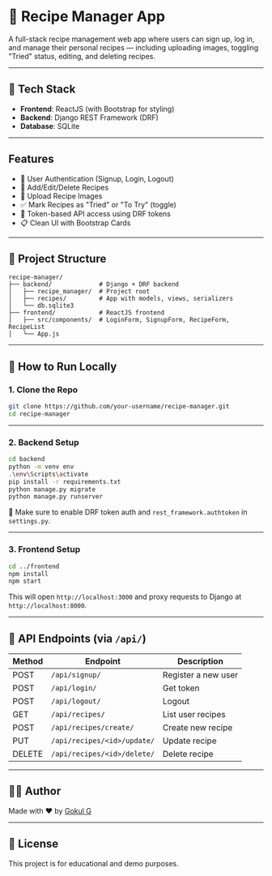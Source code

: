 # 🧾 Recipe Manager App

A full-stack recipe management web app where users can sign up, log in, and manage their personal recipes — including uploading images, toggling "Tried" status, editing, and deleting recipes.

---

## 🔧 Tech Stack

- **Frontend**: ReactJS (with Bootstrap for styling)
- **Backend**: Django REST Framework (DRF)
- **Database**: SQLite

---

## Features

- 👤 User Authentication (Signup, Login, Logout)
- 📝 Add/Edit/Delete Recipes
- 📂 Upload Recipe Images
- ✅ Mark Recipes as "Tried" or "To Try" (toggle)
- 🔐 Token-based API access using DRF tokens
- 📋 Clean UI with Bootstrap Cards

---

## 📁 Project Structure

```
recipe-manager/
├── backend/             # Django + DRF backend
│   ├── recipe_manager/  # Project root
│   ├── recipes/         # App with models, views, serializers
│   └── db.sqlite3
├── frontend/            # ReactJS frontend
│   ├── src/components/  # LoginForm, SignupForm, RecipeForm, RecipeList
│   └── App.js
```

---

## 🚀 How to Run Locally

### 1. Clone the Repo
```bash
git clone https://github.com/your-username/recipe-manager.git
cd recipe-manager
```

---

### 2. Backend Setup

```bash
cd backend
python -m venv env
.\env\Scripts\activate 
pip install -r requirements.txt  
python manage.py migrate
python manage.py runserver
```

📌 Make sure to enable DRF token auth and `rest_framework.authtoken` in `settings.py`.

---

### 3. Frontend Setup

```bash
cd ../frontend
npm install
npm start
```

This will open `http://localhost:3000` and proxy requests to Django at `http://localhost:8000`.

---

## 🔑 API Endpoints (via `/api/`)

| Method | Endpoint                  | Description           |
|--------|---------------------------|-----------------------|
| POST   | `/api/signup/`            | Register a new user  |
| POST   | `/api/login/`             | Get token             |
| POST   | `/api/logout/`            | Logout                |
| GET    | `/api/recipes/`           | List user recipes     |
| POST   | `/api/recipes/create/`    | Create new recipe     |
| PUT    | `/api/recipes/<id>/update/` | Update recipe       |
| DELETE | `/api/recipes/<id>/delete/` | Delete recipe       |

---

## 🧑‍💻 Author

Made with ❤️ by [Gokul G](https://www.linkedin.com/in/gokul-g50/)

---

## 📝 License

This project is for educational and demo purposes.
